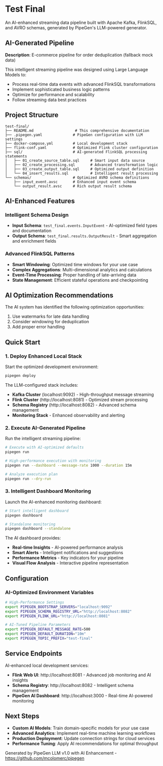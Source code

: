 # Test Final

An AI-enhanced streaming data pipeline built with Apache Kafka, FlinkSQL, and AVRO schemas, generated by PipeGen's LLM-powered generator.

## AI-Generated Pipeline

**Description**: E-commerce pipeline for order deduplication (fallback mock data)

This intelligent streaming pipeline was designed using Large Language Models to:
- Process real-time data events with advanced FlinkSQL transformations
- Implement sophisticated business logic patterns
- Optimize for performance and scalability
- Follow streaming data best practices

## Project Structure

```
test-final/
├── README.md                   # This comprehensive documentation
├── .pipegen.yaml              # PipeGen configuration with LLM settings
├── docker-compose.yml         # Local development stack
├── flink-conf.yaml            # Optimized Flink cluster configuration
├── sql/                       # AI-generated FlinkSQL processing statements
│   ├── 01_create_source_table.sql     # Smart input data source
│   ├── 02_create_processing.sql       # Advanced transformation logic
│   ├── 03_create_output_table.sql     # Optimized output definition
│   └── 04_insert_results.sql          # Intelligent result processing
└── schemas/                   # Optimized AVRO schema definitions
    ├── input_event.avsc       # Enhanced input event schema
    └── output_result.avsc     # Rich output result schema
```

## AI-Enhanced Features

### Intelligent Schema Design
- **Input Schema**: `test_final.events.InputEvent` - AI-optimized field types and documentation
- **Output Schema**: `test_final.results.OutputResult` - Smart aggregation and enrichment fields

### Advanced FlinkSQL Patterns
- **Smart Windowing**: Optimized time windows for your use case
- **Complex Aggregations**: Multi-dimensional analytics and calculations
- **Event-Time Processing**: Proper handling of late-arriving data
- **State Management**: Efficient stateful operations and checkpointing


## AI Optimization Recommendations

The AI system has identified the following optimization opportunities:

1. Use watermarks for late data handling
2. Consider windowing for deduplication
3. Add proper error handling



## Quick Start

### 1. Deploy Enhanced Local Stack

Start the optimized development environment:

```bash
pipegen deploy
```

The LLM-configured stack includes:
- **Kafka Cluster** (localhost:9092) - High-throughput message streaming
- **Flink Cluster** (http://localhost:8081) - Optimized stream processing
- **Schema Registry** (http://localhost:8082) - Advanced schema management
- **Monitoring Stack** - Enhanced observability and alerting

### 2. Execute AI-Generated Pipeline

Run the intelligent streaming pipeline:

```bash
# Execute with AI-optimized defaults
pipegen run

# High-performance execution with monitoring
pipegen run --dashboard --message-rate 1000 --duration 15m

# Analyze execution plan
pipegen run --dry-run
```

### 3. Intelligent Dashboard Monitoring

Launch the AI-enhanced monitoring dashboard:

```bash
# Start intelligent dashboard
pipegen dashboard

# Standalone monitoring
pipegen dashboard --standalone
```

The AI dashboard provides:
- **Real-time Insights** - AI-powered performance analysis
- **Smart Alerts** - Intelligent notifications and suggestions
- **Performance Metrics** - Key indicators for your pipeline
- **Visual Flow Analysis** - Interactive pipeline representation

## Configuration

### AI-Optimized Environment Variables

```bash
# High-Performance Settings
export PIPEGEN_BOOTSTRAP_SERVERS="localhost:9092"
export PIPEGEN_SCHEMA_REGISTRY_URL="http://localhost:8082"
export PIPEGEN_FLINK_URL="http://localhost:8081"

# AI-Tuned Pipeline Parameters
export PIPEGEN_DEFAULT_MESSAGE_RATE=500
export PIPEGEN_DEFAULT_DURATION="10m"
export PIPEGEN_TOPIC_PREFIX="test-final"
```

## Service Endpoints

AI-enhanced local development services:

- **Flink Web UI**: http://localhost:8081 - Advanced job monitoring and AI insights
- **Schema Registry**: http://localhost:8082 - Intelligent schema management
- **PipeGen AI Dashboard**: http://localhost:3000 - Real-time AI-powered monitoring

## Next Steps

- **Custom AI Models**: Train domain-specific models for your use case
- **Advanced Analytics**: Implement real-time machine learning workflows
- **Production Deployment**: Update connection strings for cloud services
- **Performance Tuning**: Apply AI recommendations for optimal throughput

Generated by PipeGen LLM v1.0 with AI Enhancement - https://github.com/mcolomerc/pipegen
